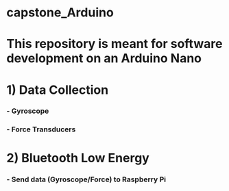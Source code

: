 # capstone_Arduino

# This repository is meant for software development on an Arduino Nano

# 1) Data Collection
###   - Gyroscope
###   - Force Transducers
# 2) Bluetooth Low Energy
###   - Send data (Gyroscope/Force) to Raspberry Pi

